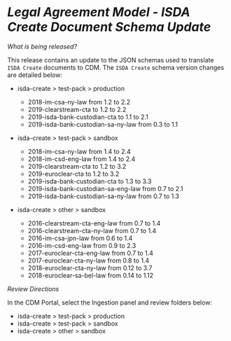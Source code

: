 # *Legal Agreement Model - ISDA Create Document Schema Update*

_What is being released?_

This release contains an update to the JSON schemas used to translate `ISDA Create` documents to CDM.  The `ISDA Create` schema version changes are detailed below:

- isda-create > test-pack > production
  - 2018-im-csa-ny-law from 1.2 to 2.2
  - 2019-clearstream-cta to 1.2 to 2.2
  - 2019-isda-bank-custodian-cta to 1.1 to 2.1
  - 2019-isda-bank-custodian-sa-ny-law from 0.3 to 1.1


- isda-create > test-pack > sandbox
  - 2018-im-csa-ny-law from 1.4 to 2.4
  - 2018-im-csd-eng-law from 1.4 to 2.4
  - 2019-clearstream-cta to 1.2 to 3.2
  - 2019-euroclear-cta to 1.2 to 3.2
  - 2019-isda-bank-custodian-cta to 1.3 to 3.3
  - 2019-isda-bank-custodian-sa-eng-law from 0.7 to 2.1
  - 2019-isda-bank-custodian-sa-ny-law from 0.7 to 1.3


- isda-create > other > sandbox
  - 2016-clearstream-cta-eng-law from 0.7 to 1.4
  - 2016-clearstream-cta-ny-law from 0.7 to 1.4
  - 2016-im-csa-jpn-law from 0.6 to 1.4
  - 2016-im-csd-eng-law from 0.9 to 2.3
  - 2017-euroclear-cta-eng-law from 0.7 to 1.4
  - 2017-euroclear-cta-ny-law from 0.8 to 1.4
  - 2018-euroclear-cta-ny-law from 0.12 to 3.7
  - 2018-euroclear-sa-bel-law from 0.14 to 1.12

_Review Directions_

In the CDM Portal, select the Ingestion panel and review folders below:

- isda-create > test-pack > production
- isda-create > test-pack > sandbox
- isda-create > other > sandbox